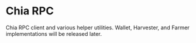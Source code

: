 # Chia RPC

Chia RPC client and various helper utilities. Wallet, Harvester, and Farmer implementations will be released later.
